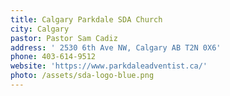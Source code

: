 ```yaml
---
title: Calgary Parkdale SDA Church
city: Calgary
pastor: Pastor Sam Cadiz
address: ' 2530 6th Ave NW, Calgary AB T2N 0X6'
phone: 403-614-9512
website: 'https://www.parkdaleadventist.ca/'
photo: /assets/sda-logo-blue.png
---
```


